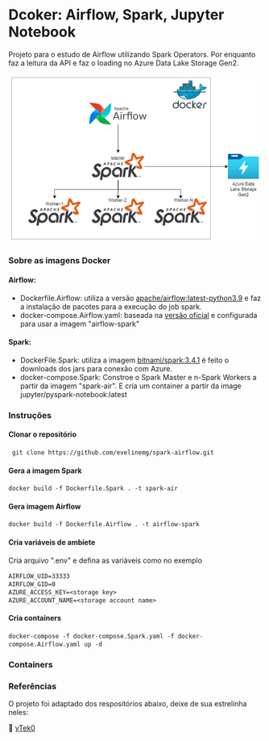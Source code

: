 # Dcoker: Airflow, Spark, Jupyter Notebook

Projeto para o estudo de Airflow utilizando Spark Operators. Por enquanto faz a leitura da API e faz o loading no Azure Data Lake Storage Gen2.

![Arquitetura](/images/arquitetura.png "Arquitetura do Projeto")
### Sobre as imagens Docker
#### Airflow:
- Dockerfile.Airflow: utiliza a versão [apache/airflow:latest-python3.9](https://hub.docker.com/layers/apache/airflow/latest-python3.9/images/sha256-f5dd54399c66eb93e481730efffa66eb002114c10a251de0edeac9bc322cf8ea?context=explore) e faz a instalação de pacotes para a execução do job spark.
- docker-compose.Airflow.yaml: baseada na [versão oficial](https://airflow.apache.org/docs/apache-airflow/2.0.1/docker-compose.yaml) e configurada para usar a imagem "airflow-spark"


#### Spark:
- DockerFile.Spark: utiliza a imagem [bitnami/spark:3.4.1](https://hub.docker.com/layers/bitnami/spark/3.4.1/images/sha256-b1044b4d44db305452948f67747ebf92587c64cd54ffa2a41dc24dc1ee6002e3?context=explore) é feito o downloads dos jars para conexão com Azure.
- docker-compose.Spark: Constroe o Spark Master e n-Spark Workers a partir da imagem "spark-air". E cria um container a partir da image jupyter/pyspark-notebook:latest


### Instruções

#### Clonar o repositório

```
 git clone https://github.com/evelinemg/spark-airflow.git
 ```
#### Gera a imagem Spark

```
docker build -f Dockerfile.Spark . -t spark-air
```

#### Gera imagem Airflow
```
docker build -f Dockerfile.Airflow . -t airflow-spark
```

#### Cria variáveis de ambiete
Cria arquivo ".env" e defina as variáveis como no exemplo
```
AIRFLOW_UID=33333
AIRFLOW_GID=0
AZURE_ACCESS_KEY=<storage key>
AZURE_ACCOUNT_NAME=<storage account name>
```
#### Cria containers
```
docker-compose -f docker-compose.Spark.yaml -f docker-compose.Airflow.yaml up -d
```
### Containers


### Referências
O projeto foi adaptado dos respositórios abaixo, deixe de sua estrelinha neles:

:star2: [yTek0](https://github.com/yTek01/docker-spark-airflow)